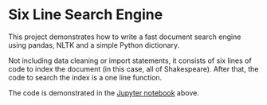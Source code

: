 # Six Line Search Engine
This project demonstrates how to write a fast document search engine using pandas, NLTK and a simple Python dictionary.

Not including data cleaning or import statements, it consists of six lines of code to index the document (in this case, all of Shakespeare). After that, the code to search the index is a one line function.

The code is demonstrated in the [Jupyter notebook](https://github.com/jeremyadamsfisher/7-line-search-engine/blob/master/Searchspeare.ipynb) above.
